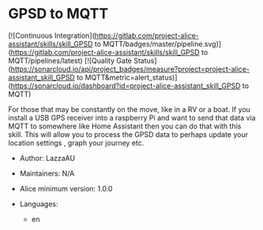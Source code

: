 # GPSD to MQTT

[![Continuous Integration](https://gitlab.com/project-alice-assistant/skills/skill_GPSD to MQTT/badges/master/pipeline.svg)](https://gitlab.com/project-alice-assistant/skills/skill_GPSD to MQTT/pipelines/latest) [![Quality Gate Status](https://sonarcloud.io/api/project_badges/measure?project=project-alice-assistant_skill_GPSD to MQTT&metric=alert_status)](https://sonarcloud.io/dashboard?id=project-alice-assistant_skill_GPSD to MQTT)

For those that may be constantly on the move, like in a RV or a boat. If you install a USB GPS receiver into a raspberry Pi and want to send that data via MQTT to somewhere like Home Assistant then you can do that with this skill. This will allow you to process the GPSD data to perhaps update your location settings , graph your journey etc.

- Author: LazzaAU
- Maintainers: N/A
- Alice minimum version: 1.0.0
- Languages:

  - en
